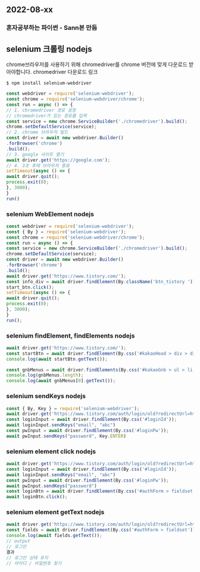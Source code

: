 ## 2022-08-xx
### 혼자공부하는 파이썬 - Sann본 만듬

## selenium 크롤링 nodejs

chrome브라우저를 사용하기 위해 chromedriver를 chrome 버전에 맞게 다운로드 받아야합니다.
chromedriver 다운로드 링크
```
$ npm install selenium-webdriver
```
```javascript
const webdriver = require('selenium-webdriver');
const chrome = require('selenium-webdriver/chrome');
const run = async () => {
// 1. chromedriver 경로 설정
// chromedriver가 있는 경로를 입력
const service = new chrome.ServiceBuilder('./chromedriver').build();
chrome.setDefaultService(service);
// 2. chrome 브라우저 빌드
const driver = await new webdriver.Builder()
.forBrowser('chrome')
.build();
// 3. google 사이트 열기
await driver.get('https://google.com');
// 4. 3초 후에 브라우저 종료
setTimeout(async () => {
await driver.quit();
process.exit(0);
}, 3000);
}
run()
```
### selenium WebElement nodejs
```javascript
const webdriver = require('selenium-webdriver');
const { By } = require('selenium-webdriver');
const chrome = require('selenium-webdriver/chrome');
const run = async () => {
const service = new chrome.ServiceBuilder('./chromedriver').build();
chrome.setDefaultService(service);
const driver = await new webdriver.Builder()
.forBrowser('chrome')
.build();
await driver.get('https://www.tistory.com/');
const info_div = await driver.findElement(By.className('btn_tistory '));
start_btn.click();
setTimeout(async () => {
await driver.quit();
process.exit(0);
}, 3000);
}
run();
```
### selenium findElement, findElements nodejs
```javascript
await driver.get('https://www.tistory.com/');
const startBtn = await driver.findElement(By.css('#kakaoHead > div > div.info_tistory > div >
console.log(await startBtn.getText());

const gnbMenus = await driver.findElements(By.css('#kakaoGnb > ul > li'));
console.log(gnbMenus.length);
console.log(await gnbMenus[0].getText());
```
### selenium sendKeys nodejs
```javascript
const { By, Key } = require('selenium-webdriver');
await driver.get('https://www.tistory.com/auth/login/old?redirectUrl=https%3A%2F%2Fwww.tistor
const loginInput = await driver.findElement(By.css('#loginId'));
await loginInput.sendKeys("email", "abc")
const pwInput = await driver.findElement(By.css('#loginPw'));
await pwInput.sendKeys("password", Key.ENTER)
```
### selenium element click nodejs
```javascript
await driver.get('https://www.tistory.com/auth/login/old?redirectUrl=https%3A%2F%2Fwww.tistor
const loginInput = await driver.findElement(By.css('#loginId'));
await loginInput.sendKeys("email", "abc")
const pwInput = await driver.findElement(By.css('#loginPw'));
await pwInput.sendKeys("password")
const loginBtn = await driver.findElement(By.css('#authForm > fieldset > button'));
await loginBtn.click();
```
### selenium element getText nodejs
```javascript
await driver.get('https://www.tistory.com/auth/login/old?redirectUrl=https%3A%2F%2Fwww.tistor
const fields = await driver.findElement(By.css('#authForm > fieldset'));
console.log(await fields.getText());
// output
// 로그인
결과
// 로그인 상태 유지
// 아이디 / 비밀번호 찾기
```











